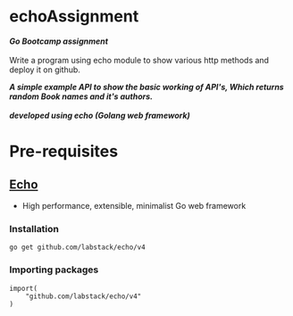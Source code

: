 # echoAssignment

***Go Bootcamp assignment***<br></br>
Write a program using echo module to show various http methods and deploy it on github.

***A simple example API to show the basic working of API's, Which returns random Book names and it's authors. <br></br>
developed using echo (Golang web framework)***


# Pre-requisites
## [Echo](https://github.com/labstack/echo)
- High performance, extensible, minimalist Go web framework
### Installation
	go get github.com/labstack/echo/v4
### Importing packages 
	import(
		"github.com/labstack/echo/v4"
	)


